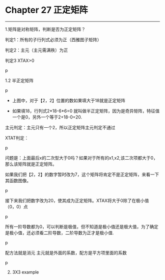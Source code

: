 # Chapter 27 正定矩阵

---

1.矩阵是对称矩阵，判断是否为正定矩阵？

判定1：所有的子行列式必须为正（西雅图子矩阵）

判定2：主元（主元需满秩）为正

判定3 XTAX&gt;0

p

1.2 半正定矩阵

p

* 上图中，对于【2，2】位置的数如果填大于18就是正定矩阵

* 如果填18，行列式2\*18-6\*6=0 就叫做半正定矩阵，因为是奇异矩阵，特征值一个是0，另外一个等于2+18-0=20.

主元判定：主元只有一个2，所以正定矩阵主元判定不通过

XTAT判定：

p

问题是：上面最后x的二次型大于0吗？如果对于所有的x1,x2,该二次项都大于0，那么该矩阵就是正定矩阵。

如果我们把【2，2】的数字暂时改为7，这个矩阵将肯定不是正定矩阵，来看一下其函数图像。

p

接下来我们把数字改为20，使其成为正定矩阵。XTAX将大于0除了在极小值（0，0）点

p

所有一阶导数都为0，可以判断是极值，但不知道是极小值还是极大值，为了确定是极小值，还必须看二阶导数，二阶导数为正才是极小值.

p

配方法就是消元 主元就是外面的系数，配方是平方项里面的系数

p



2.  3X3 example



